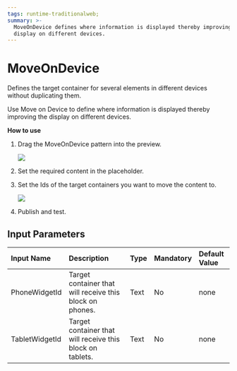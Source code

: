 ```yaml
---
tags: runtime-traditionalweb;
summary: >-
  MoveOnDevice defines where information is displayed thereby improving the
  display on different devices.
---
```


# MoveOnDevice

Defines the target container for several elements in different devices without duplicating them.

Use Move on Device to define where information is displayed thereby improving the display on different devices.

**How to use**

1. Drag the MoveOnDevice pattern into the preview.

   ![](https://github.com/danielmarquespt/docs-product/tree/e7ea3f444d5129dab245c69ab72ae091554bc4fb/src/develop/ui/patterns/web/responsive/images/moveondevice-image-1.png%3E)

2. Set the required content in the placeholder.
3. Set the Ids of the target containers you want to move the content to.

   ![](https://github.com/danielmarquespt/docs-product/tree/e7ea3f444d5129dab245c69ab72ae091554bc4fb/src/develop/ui/patterns/web/responsive/images/moveondevice-image-2.png%3E)

4. Publish and test.

## Input Parameters

| **Input Name** | **Description** | **Type** | **Mandatory** | **Default Value** |
| :--- | :--- | :--- | :--- | :--- |
| PhoneWidgetId | Target container that will receive this block on phones. | Text | No | none |
| TabletWidgetId | Target container that will receive this block on tablets. | Text | No | none |

